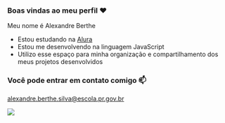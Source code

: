 ### Boas vindas ao meu perfil ❤️

Meu nome é Alexandre Berthe

- Estou estudando na [Alura](https://www.alura.com.br)
- Estou me desenvolvendo na linguagem JavaScript
- Utilizo esse espaço para minha organização e compartilhamento dos meus projetos desenvolvidos

### Você pode entrar em contato comigo 📫

alexandre.berthe.silva@escola.pr.gov.br

![](https://tenor.com/pt-BR/view/naruto-gif-19742244)
